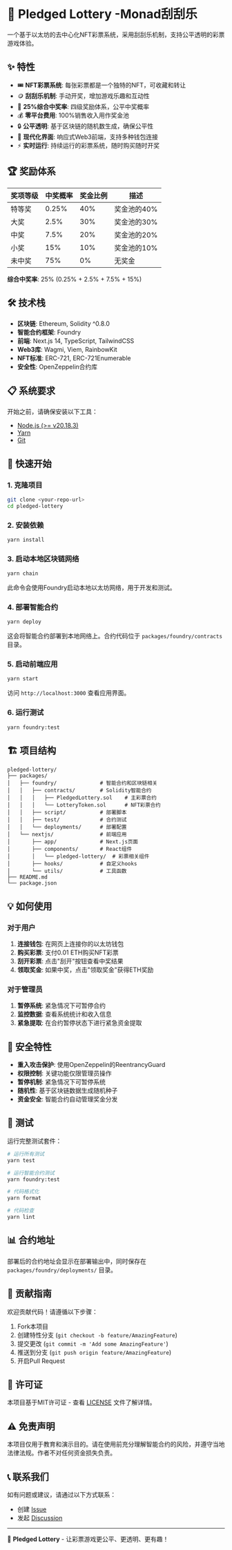 # 🎲 Pledged Lottery -Monad刮刮乐

一个基于以太坊的去中心化NFT彩票系统，采用刮刮乐机制，支持公平透明的彩票游戏体验。

## ✨ 特性

- 🎟️ **NFT彩票系统**: 每张彩票都是一个独特的NFT，可收藏和转让
- 🪙 **刮刮乐机制**: 手动开奖，增加游戏乐趣和互动性
- 🎯 **25%综合中奖率**: 四级奖励体系，公平中奖概率
- 💰 **零平台费用**: 100%销售收入用作奖金池
- 🔒 **公平透明**: 基于区块链的随机数生成，确保公平性
- 📱 **现代化界面**: 响应式Web3前端，支持多种钱包连接
- ⚡ **实时运行**: 持续运行的彩票系统，随时购买随时开奖

## 🏆 奖励体系

| 奖项等级 | 中奖概率 | 奖金比例 | 描述 |
|---------|----------|----------|------|
| 特等奖 | 0.25% | 40% | 奖金池的40% |
| 大奖 | 2.5% | 30% | 奖金池的30% |
| 中奖 | 7.5% | 20% | 奖金池的20% |
| 小奖 | 15% | 10% | 奖金池的10% |
| 未中奖 | 75% | 0% | 无奖金 |

**综合中奖率**: 25% (0.25% + 2.5% + 7.5% + 15%)

## 🛠 技术栈

- **区块链**: Ethereum, Solidity ^0.8.0
- **智能合约框架**: Foundry
- **前端**: Next.js 14, TypeScript, TailwindCSS
- **Web3库**: Wagmi, Viem, RainbowKit
- **NFT标准**: ERC-721, ERC-721Enumerable
- **安全性**: OpenZeppelin合约库

## 📋 系统要求

开始之前，请确保安装以下工具：

- [Node.js (>= v20.18.3)](https://nodejs.org/en/download/)
- [Yarn](https://classic.yarnpkg.com/en/docs/install/)
- [Git](https://git-scm.com/downloads)

## 🚀 快速开始

### 1. 克隆项目

```bash
git clone <your-repo-url>
cd pledged-lottery
```

### 2. 安装依赖

```bash
yarn install
```

### 3. 启动本地区块链网络

```bash
yarn chain
```

此命令会使用Foundry启动本地以太坊网络，用于开发和测试。

### 4. 部署智能合约

```bash
yarn deploy
```

这会将智能合约部署到本地网络上。合约代码位于 `packages/foundry/contracts` 目录。

### 5. 启动前端应用

```bash
yarn start
```

访问 `http://localhost:3000` 查看应用界面。

### 6. 运行测试

```bash
yarn foundry:test
```

## 🏗 项目结构

```
pledged-lottery/
├── packages/
│   ├── foundry/              # 智能合约和区块链相关
│   │   ├── contracts/        # Solidity智能合约
│   │   │   ├── PledgedLottery.sol    # 主彩票合约
│   │   │   └── LotteryToken.sol      # NFT彩票合约
│   │   ├── script/           # 部署脚本
│   │   ├── test/             # 合约测试
│   │   └── deployments/      # 部署配置
│   └── nextjs/               # 前端应用
│       ├── app/              # Next.js页面
│       ├── components/       # React组件
│       │   └── pledged-lottery/  # 彩票相关组件
│       ├── hooks/            # 自定义hooks
│       └── utils/            # 工具函数
├── README.md
└── package.json
```

## 💡 如何使用

### 对于用户

1. **连接钱包**: 在网页上连接你的以太坊钱包
2. **购买彩票**: 支付0.01 ETH购买NFT彩票
3. **刮开彩票**: 点击"刮开"按钮查看中奖结果
4. **领取奖金**: 如果中奖，点击"领取奖金"获得ETH奖励

### 对于管理员

1. **暂停系统**: 紧急情况下可暂停合约
2. **监控数据**: 查看系统统计和收入信息
3. **紧急提取**: 在合约暂停状态下进行紧急资金提取

## 🔐 安全特性

- **重入攻击保护**: 使用OpenZeppelin的ReentrancyGuard
- **权限控制**: 关键功能仅限管理员操作
- **暂停机制**: 紧急情况下可暂停系统
- **随机性**: 基于区块链数据生成随机种子
- **资金安全**: 智能合约自动管理奖金分发

## 🧪 测试

运行完整测试套件：

```bash
# 运行所有测试
yarn test

# 运行智能合约测试
yarn foundry:test

# 代码格式化
yarn format

# 代码检查
yarn lint
```

## 📊 合约地址

部署后的合约地址会显示在部署输出中，同时保存在 `packages/foundry/deployments/` 目录。

## 🤝 贡献指南

欢迎贡献代码！请遵循以下步骤：

1. Fork本项目
2. 创建特性分支 (`git checkout -b feature/AmazingFeature`)
3. 提交更改 (`git commit -m 'Add some AmazingFeature'`)
4. 推送到分支 (`git push origin feature/AmazingFeature`)
5. 开启Pull Request

## 📄 许可证

本项目基于MIT许可证 - 查看 [LICENSE](LICENSE) 文件了解详情。

## ⚠️ 免责声明

本项目仅用于教育和演示目的。请在使用前充分理解智能合约的风险，并遵守当地法律法规。作者不对任何资金损失负责。

## 📞 联系我们

如有问题或建议，请通过以下方式联系：

- 创建 [Issue](https://github.com/your-repo/issues)
- 发起 [Discussion](https://github.com/your-repo/discussions)

---

🎲 **Pledged Lottery** - 让彩票游戏更公平、更透明、更有趣！